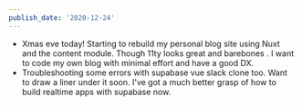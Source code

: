 ```yaml
---
publish_date: '2020-12-24'
---
```


- Xmas eve today! Starting to rebuild my personal blog site using Nuxt and the content module. Though 11ty looks great and barebones . I want to code my own blog with minimal effort and have a good DX.
- Troubleshooting some errors with supabase vue slack clone too. Want to draw a liner under it soon. I've got a much better grasp of how to build realtime apps with supabase now.
